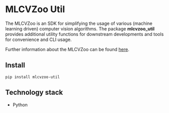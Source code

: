 # MLCVZoo Util

The MLCVZoo is an SDK for simplifying the usage of various (machine learning driven)
computer vision algorithms. The package **mlcvzoo_util** provides additional utility functions for downstream developments and tools for convenience and CLI usage.

Further information about the MLCVZoo can be found [here](../README.md).

## Install
`
pip install mlcvzoo-util
`

## Technology stack

- Python
